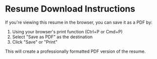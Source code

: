 # Resume Download Instructions

If you're viewing this resume in the browser, you can save it as a PDF by:

1. Using your browser's print function (Ctrl+P or Cmd+P)
2. Select "Save as PDF" as the destination
3. Click "Save" or "Print"

This will create a professionally formatted PDF version of the resume.
